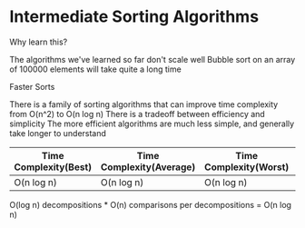 # Intermediate Sorting Algorithms

Why learn this?

The algorithms we've learned so far don't scale well
Bubble sort on an array of 100000 elements will take quite a long time

Faster Sorts

There is a family of sorting algorithms that can improve time complexity from O(n^2) to O(n log n)
There is a tradeoff between efficiency and simplicity
The more efficient algorithms are much less simple, and generally take longer to understand

| Time Complexity(Best) | Time Complexity(Average) | Time Complexity(Worst) | Space Complexity |
| --------------------- | ------------------------ | ---------------------- | ---------------- |
| O(n log n)            | O(n log n)               | O(n log n)             | O(n)             |

O(log n) decompositions \* O(n) comparisons per decompositions = O(n log n)
